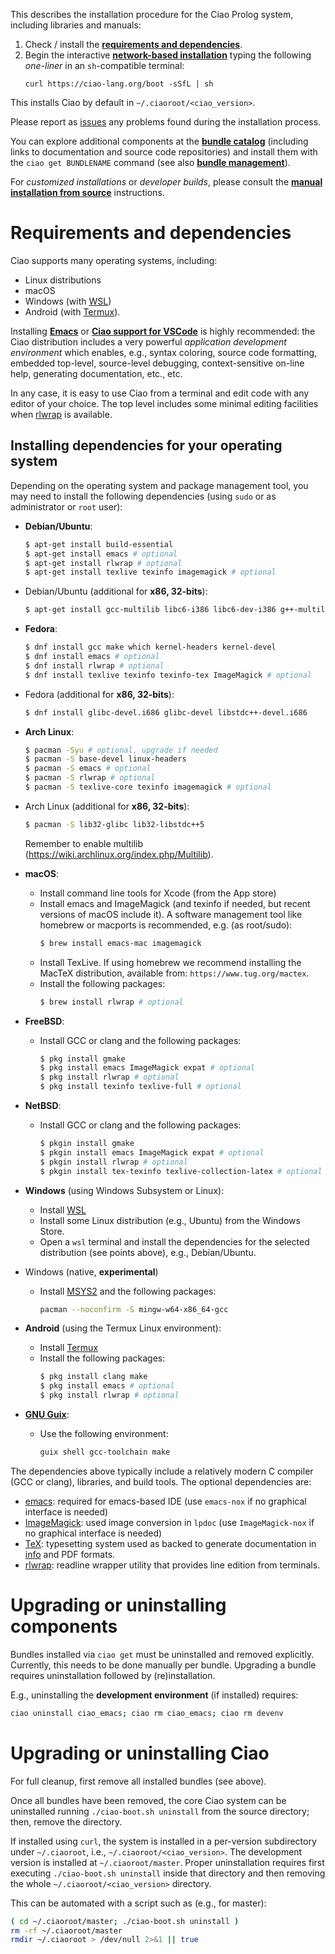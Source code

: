 This describes the installation procedure for the Ciao Prolog system,
including libraries and manuals:

1. Check / install the [**requirements and dependencies**](#Requirements%20and%20dependencies).
2. Begin the interactive [**network-based installation**](/ciao/build/doc/ciao.html/Install.html#Network-based%20installation%20options)
   typing the following *one-liner* in an `sh`-compatible terminal:
   ```
   curl https://ciao-lang.org/boot -sSfL | sh
   ```

This installs Ciao by default in `~/.ciaoroot/<ciao_version>`. 

Please report as [issues](https://github.com/ciao-lang/ciao/issues)
any problems found during the installation process.

You can explore additional components at the **[bundle
catalog](/bundles.html)** (including links to documentation and source
code repositories) and install them with the `ciao get BUNDLENAME`
command (see also [**bundle management**](/ciao/build/doc/ciao.html/builder_doc.html)).


For *customized installations* or *developer builds*, please consult
the [**manual installation from
source**](/ciao/build/doc/ciao.html/Install.html#Manual%20installation%20from%20source)
instructions.

# Requirements and dependencies

Ciao supports many operating systems, including:

 - Linux distributions
 - macOS
 - Windows (with [WSL](https://docs.microsoft.com/en-us/windows/wsl/install-win10))
 - Android (with [Termux](https://termux.com)).

Installing [**Emacs**](https://www.gnu.org/software/emacs/) or
[**Ciao support for VSCode**](https://marketplace.visualstudio.com/items?itemName=ciao-lang.ciao-prolog-vsc)
is highly recommended: the Ciao distribution includes a very powerful
*application development environment* which enables, e.g., syntax
coloring, source code formatting, embedded top-level, source-level
debugging, context-sensitive on-line help, generating documentation,
etc., etc.

In any case, it is easy to use Ciao from a terminal and edit code with
any editor of your choice. The top level includes some minimal editing
facilities when [rlwrap](https://github.com/hanslub42/rlwrap) is
available.

## Installing dependencies for your operating system

Depending on the operating system and package management tool, you may
need to install the following dependencies (using `sudo` or as
administrator or `root` user):

 - **Debian/Ubuntu**:
   ```sh
   $ apt-get install build-essential
   $ apt-get install emacs # optional
   $ apt-get install rlwrap # optional
   $ apt-get install texlive texinfo imagemagick # optional
   ```

 - Debian/Ubuntu (additional for **x86, 32-bits**):
   ```sh
   $ apt-get install gcc-multilib libc6-i386 libc6-dev-i386 g++-multilib
   ```
	
 - **Fedora**:
   ```sh
   $ dnf install gcc make which kernel-headers kernel-devel
   $ dnf install emacs # optional
   $ dnf install rlwrap # optional
   $ dnf install texlive texinfo texinfo-tex ImageMagick # optional
   ```

 - Fedora (additional for **x86, 32-bits**):
   ```sh
   $ dnf install glibc-devel.i686 glibc-devel libstdc++-devel.i686
   ```
	
 - **Arch Linux**:
   ```sh
   $ pacman -Syu # optional, upgrade if needed
   $ pacman -S base-devel linux-headers
   $ pacman -S emacs # optional
   $ pacman -S rlwrap # optional
   $ pacman -S texlive-core texinfo imagemagick # optional
   ```

 - Arch Linux (additional for **x86, 32-bits**):
   ```sh
   $ pacman -S lib32-glibc lib32-libstdc++5
   ```
   Remember to enable multilib (https://wiki.archlinux.org/index.php/Multilib).

 - **macOS**:
   - Install command line tools for Xcode (from the App store)
   - Install emacs and ImageMagick (and texinfo if needed, but recent
     versions of macOS include it). A software management tool like
     homebrew or macports is recommended, e.g. (as root/sudo):
     ```sh
     $ brew install emacs-mac imagemagick
     ```
   - Install TexLive. If using homebrew we recommend installing the
     MacTeX distribution, available from: `https://www.tug.org/mactex`.
   - Install the following packages:
     ```sh
     $ brew install rlwrap # optional
     ```
	
 - **FreeBSD**:
   - Install GCC or clang and the following packages:
     ```sh
     $ pkg install gmake
     $ pkg install emacs ImageMagick expat # optional
     $ pkg install rlwrap # optional
     $ pkg install texinfo texlive-full # optional
     ```

 - **NetBSD**:
   - Install GCC or clang and the following packages:
     ```sh
     $ pkgin install gmake
     $ pkgin install emacs ImageMagick expat # optional
     $ pkgin install rlwrap # optional
     $ pkgin install tex-texinfo texlive-collection-latex # optional
     ```

 - **Windows** (using Windows Subsystem or Linux):
   - Install [WSL](https://docs.microsoft.com/en-us/windows/wsl/install-win10)
   - Install some Linux distribution (e.g., Ubuntu) from the Windows Store.
   - Open a `wsl` terminal and install the dependencies for the
     selected distribution (see points above), e.g., Debian/Ubuntu.

 - Windows (native, **experimental**)
   - Install [MSYS2](http://www.msys2.org/) and the following packages:
     ```sh
     pacman --noconfirm -S mingw-w64-x86_64-gcc
     ```
	
 - **Android** (using the Termux Linux environment):
   - Install [Termux](https://termux.com/)
   - Install the following packages:
     ```sh
     $ pkg install clang make
     $ pkg install emacs # optional
     $ pkg install rlwrap # optional
     ```

 - [**GNU Guix**](https://guix.gnu.org/):
   - Use the following environment:
     ```sh
     guix shell gcc-toolchain make
     ```
	
The dependencies above typically include a relatively modern C
compiler (GCC or clang), libraries, and build tools. The optional
dependencies are:

 - [emacs](https://www.gnu.org/software/emacs/): required for
   emacs-based IDE (use `emacs-nox` if no graphical interface is
   needed)
 - [ImageMagick](https://en.wikipedia.org/wiki/ImageMagick): used
   image conversion in `lpdoc` (use `ImageMagick-nox` if no graphical
   interface is needed)
 - [TeX](https://en.wikipedia.org/wiki/TeX): typesetting system used
   as backed to generate documentation in
   [info](https://www.gnu.org/software/texinfo/manual/texinfo/html_node/Info-Format-Specification.html)
   and PDF formats.
 - [rlwrap](https://github.com/hanslub42/rlwrap): readline wrapper
   utility that provides line edition from terminals.

# Upgrading or uninstalling components

Bundles installed via `ciao get` must be uninstalled and removed
explicitly. Currently, this needs to be done manually per bundle.
Upgrading a bundle requires uninstallation followed by
(re)installation.

E.g., uninstalling the **development environment** (if installed)
requires: 
```sh
ciao uninstall ciao_emacs; ciao rm ciao_emacs; ciao rm devenv
```

# Upgrading or uninstalling Ciao

For full cleanup, first remove all installed bundles (see above).

Once all bundles have been removed, the core Ciao system can be
uninstalled running `./ciao-boot.sh uninstall` from the source
directory; then, remove the directory.

If installed using `curl`, the system is installed in a per-version
subdirectory under `~/.ciaoroot`, i.e.,
`~/.ciaoroot/<ciao_version>`. The development version is installed at
`~/.ciaoroot/master`. Proper uninstallation requires first executing
`./ciao-boot.sh uninstall` inside that directory and then removing the
whole `~/.ciaoroot/<ciao_version>` directory. 

This can be automated with a script such as (e.g., for master):
```sh
( cd ~/.ciaoroot/master; ./ciao-boot.sh uninstall )
rm -rf ~/.ciaoroot/master
rmdir ~/.ciaoroot > /dev/null 2>&1 || true
```
